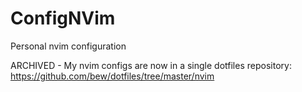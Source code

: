 # ConfigNVim
Personal nvim configuration

ARCHIVED - My nvim configs are now in a single dotfiles repository: https://github.com/bew/dotfiles/tree/master/nvim
